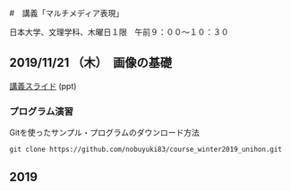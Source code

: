 #　講義「マルチメディア表現」

日本大学、文理学科、木曜日１限　午前９：００〜１０：３０



## 2019/11/21 （木）　画像の基礎


[講義スライド](https://www.dropbox.com/s/67faulum2buvlf7/lec2_image.pptx?dl=0) (ppt)


### プログラム演習

Gitを使ったサンプル・プログラムのダウンロード方法
```
git clone https://github.com/nobuyuki83/course_winter2019_unihon.git
```





## 2019




